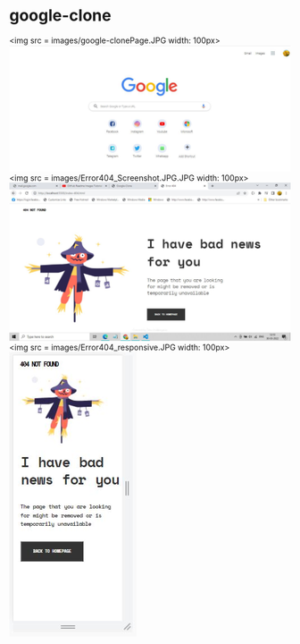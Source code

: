 # google-clone
<img src = images/google-clonePage.JPG width: 100px>
![](images/google-clonePage.JPG)
<img src = images/Error404_Screenshot.JPG.JPG width: 100px>
![](images/Error404_Screenshot.JPG)
<img src = images/Error404_responsive.JPG width: 100px>
![](images/Error404_responsive.JPG)
